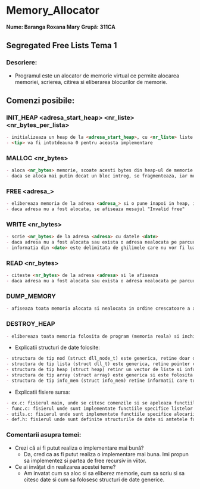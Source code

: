 # Memory_Allocator
**Nume: Baranga Roxana Mary**
**Grupă: 311CA**

## Segregated Free Lists Tema 1

### Descriere:

* Programul este un alocator de memorie virtual ce permite alocarea memoriei, scrierea, citirea si eliberarea blocurilor de memorie.

## Comenzi posibile:

### INIT_HEAP <adresa_start_heap> <nr_liste> <nr_bytes_per_lista> <tip>
        
```markdown
- initializeaza un heap de la <adresa_start_heap>, cu <nr_liste> liste de cate <nr_bytes_per_listă> bytes.
- <tip> va fi intotdeauna 0 pentru aceasta implementare
```

### MALLOC <nr_bytes>

```markdown
- aloca <nr_bytes> memorie, scoate acesti bytes din heap-ul de memorie libera si ii pune intr-un vector de structuri
- daca se aloca mai putin decat un bloc intreg, se fragmenteaza, iar memoria nealocata este pusa in lista corespunzatoare ei
```

### FREE <adresa_>

```markdown
- elibereaza memoria de la adresa <adresa_> si o pune inapoi in heap, in lista coresponzatoare dimesiunii sale
- daca adresa nu a fost alocata, se afiseaza mesajul "Invalid free"
```

### WRITE <adresa> <date> <nr_bytes>

```markdown
- scrie <nr_bytes> de la adresa <adresa> cu datele <date>
- daca adresa nu a fost alocata sau exista o adresa nealocata pe parcursul celor <nr_bytes>, se afiseaza mesajul "Segmentation fault (core dumped)" si se face dump al intregii memorii (DUMP_MEMORY)
- informatia din <date> este delimitata de ghilimele care nu vor fi luate in considerare
```

### READ <adresa> <nr_bytes>

```markdown
- citeste <nr_bytes> de la adresa <adresa> si le afiseaza
- daca adresa nu a fost alocata sau exista o adresa nealocata pe parcursul celor <nr_bytes>, se afiseaza mesajul "Segmentation fault (core dumped)" si se face dump al intregii memorii (DUMP_MEMORY)
```
    
### DUMP_MEMORY

```markdown
- afiseaza toata memoria alocata si nealocata in ordine crescatoare a adreselor si dimensiunilor
```

### DESTROY_HEAP
```markdown
- elibereaza toata memoria folosita de program (memoria reala) si inchide programul
```

* Explicatii structuri de date folosite:

```markdown
- structura de tip nod (struct dll_node_t) este generica, retine doar datele de tip void * din nodul respectiv, nodul anterior si nodul urmator
- structura de tip lista (struct dll_t) este generica, retine pointer catre primul nod (head), marimea datelor, cati bytes are fiecare nod din lista si cate noduri sunt in lista
- structura de tip heap (struct heap) retinr un vector de liste si informatii esentiale pentru heap: adresa de inceput, numarul de liste, numarul de bytes per lista, tipul heap-ului si cate noduri sunt in heap
- structura de tip array (struct array) este generica si este folosita pentru structura de date ce retine memoria alocata; retine adresa de inceput a blocului alocat, spatiul alocat, adresa de la care se incepe scrierea si data de tip void *
- structura de tip info_mem (struct info_mem) retine informatii care trebuie afisate la memory dump
```

* Explicatii fisiere sursa:

```markdown
- ex.c: fisierul main, unde se citesc comenzile si se apeleaza functiile corespunzatoare
- func.c: fisierul unde sunt implementate functiile specifice listelor dublu inlantuite
- utils.c: fisierul unde sunt implementate functiile specifice alocarii si eliberarii memoriei, scrierii si citirii datelor
- def.h: fisierul unde sunt definite structurile de date si antetele functiilor
```

### Comentarii asupra temei:

* Crezi că ai fi putut realiza o implementare mai bună?
    - Da, cred ca as fi putut realiza o implementare mai buna. Imi propun sa implementez si partea de free recursiv in viitor.
* Ce ai invățat din realizarea acestei teme?
    - Am invatat cum sa aloc si sa eliberez memorie, cum sa scriu si sa citesc date si cum sa folosesc structuri de date generice.
